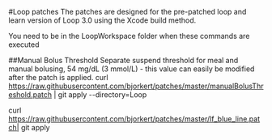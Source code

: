 #Loop patches
The patches are designed for the pre-patched loop and learn version of Loop 3.0 using the Xcode build method.

You need to be in the LoopWorkspace folder when these commands are executed

##Manual Bolus Threshold
Separate suspend threshold for meal and manual bolusing, 54 mg/dL (3 mmol/L) - this value can easily be modified after the patch is applied.
curl https://raw.githubusercontent.com/bjorkert/patches/master/manualBolusThreshold.patch | git apply --directory=Loop



curl https://raw.githubusercontent.com/bjorkert/patches/master/lf_blue_line.patch| git apply 
